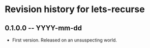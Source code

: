 # Revision history for lets-recurse

## 0.1.0.0  -- YYYY-mm-dd

* First version. Released on an unsuspecting world.
